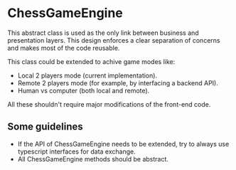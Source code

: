# ChessGameEngine
This abstract class is used as the only link between business and presentation layers. This design enforces a clear separation of concerns and makes most of the code reusable.

This class could be extended to achive game modes like:
  - Local 2 players mode (current implementation).
  - Remote 2 players mode (for example, by interfacing a backend API).
  - Human vs computer (both local and remote).

All these shouldn't require major modifications of the front-end code.

## Some guidelines
  - If the API of ChessGameEngine needs to be extended, try to always use typescript interfaces for data exchange.
  - All ChessGameEngine methods should be abstract.